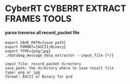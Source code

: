 #  CyberRT CYBERRT EXTRACT FRAMES TOOLS

#### parse traverse all record_packet file
    export SAVE_PATH={save path}
    export FORMAT={ASCII/Binary}
    export TYPE={png/jpg}
    ./databag_message_data_extractor --input_file {*/}

    input_file: record_packet directory
    save_path: the directory where to save result file
    type: png or jpg
    format: ASCII or Binary for pcd